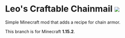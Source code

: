 # Leo's Craftable Chainmail [![](http://cf.way2muchnoise.eu/leos-craftable-chainmail.svg)](https://minecraft.curseforge.com/projects/leos-craftable-chainmail)
Simple Minecraft mod that adds a recipe for chain armor.

This branch is for Minecraft **1.15.2**.
